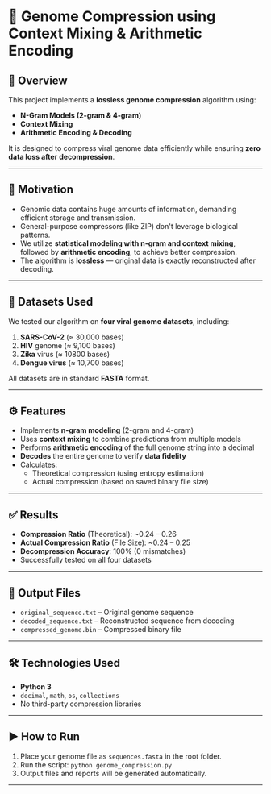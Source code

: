 # 🧬 Genome Compression using Context Mixing & Arithmetic Encoding

## 📌 Overview
This project implements a **lossless genome compression** algorithm using:

- **N-Gram Models (2-gram & 4-gram)**
- **Context Mixing**
- **Arithmetic Encoding & Decoding**

It is designed to compress viral genome data efficiently while ensuring **zero data loss after decompression**.

---

## 🎯 Motivation

- Genomic data contains huge amounts of information, demanding efficient storage and transmission.
- General-purpose compressors (like ZIP) don't leverage biological patterns.
- We utilize **statistical modeling with n-gram and context mixing**, followed by **arithmetic encoding**, to achieve better compression.
- The algorithm is **lossless** — original data is exactly reconstructed after decoding.

---

## 📂 Datasets Used

We tested our algorithm on **four viral genome datasets**, including:

1. **SARS-CoV-2** (≈ 30,000 bases)
2. **HIV** genome (≈ 9,100 bases)
3. **Zika** virus (≈ 10800 bases)
4. **Dengue virus** (≈ 10,700 bases)

All datasets are in standard **FASTA** format.

---

## ⚙️ Features

- Implements **n-gram modeling** (2-gram and 4-gram)
- Uses **context mixing** to combine predictions from multiple models
- Performs **arithmetic encoding** of the full genome string into a decimal
- **Decodes** the entire genome to verify **data fidelity**
- Calculates:
  - Theoretical compression (using entropy estimation)
  - Actual compression (based on saved binary file size)

---

## ✅ Results

- **Compression Ratio** (Theoretical): ~0.24 – 0.26
- **Actual Compression Ratio** (File Size): ~0.24 – 0.25
- **Decompression Accuracy**: 100% (0 mismatches)
- Successfully tested on all four datasets

---

## 📁 Output Files

- `original_sequence.txt` – Original genome sequence
- `decoded_sequence.txt` – Reconstructed sequence from decoding
- `compressed_genome.bin` – Compressed binary file

---

## 🛠 Technologies Used

- **Python 3**
- `decimal`, `math`, `os`, `collections`
- No third-party compression libraries

---

## ▶️ How to Run

1. Place your genome file as `sequences.fasta` in the root folder.
2. Run the script: `python genome_compression.py`
3. Output files and reports will be generated automatically.

---


